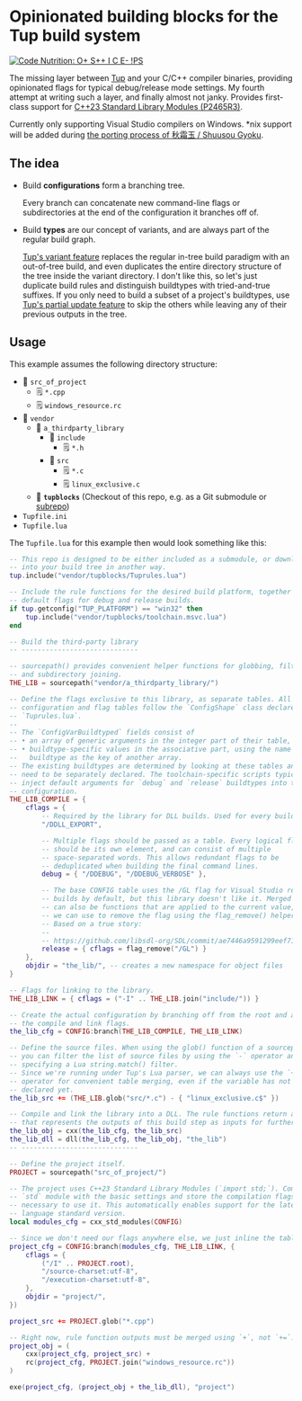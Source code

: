 # Opinionated building blocks for the Tup build system

[![Code Nutrition: O+ S++ I C E- !PS](http://code.grevit.net:8084/badge/O%2B_S%2B%2B_I_C_E-___!PS)](http://code.grevit.net:8084/facts/O%2B_S%2B%2B_I_C_E-___!PS)

The missing layer between [Tup](https://gittup.org/tup) and your C/C++ compiler binaries, providing opinionated flags for typical debug/release mode settings.
My fourth attempt at writing such a layer, and finally almost not janky.
Provides first-class support for [C++23 Standard Library Modules (P2465R3)](https://wg21.link/P2465R3).

Currently only supporting Visual Studio compilers on Windows.
*nix support will be added during [the porting process of 秋霜玉 / Shuusou Gyoku](https://github.com/nmlgc/ssg/issues/42).

## The idea

* Build **configurations** form a branching tree.

  Every branch can concatenate new command-line flags or subdirectories at the end of the configuration it branches off of.

* Build **types** are our concept of variants, and are always part of the regular build graph.

  [Tup's variant feature](https://gittup.org/tup/manual.html#lbAL) replaces the regular in-tree build paradigm with an out-of-tree build, and even duplicates the entire directory structure of the tree inside the variant directory.
  I don't like this, so let's just duplicate build rules and distinguish buildtypes with tried-and-true suffixes. If you only need to build a subset of a project's buildtypes, use [Tup's partial update feature](https://gittup.org/tup/manual.html#lbAD) to skip the others while leaving any of their previous outputs in the tree.

## Usage

This example assumes the following directory structure:

* 📂 `src_of_project`
  * 🗒️ `*.cpp`
  * 🗒️ `windows_resource.rc`
* 📂 `vendor`
  * 📂 `a_thirdparty_library`
    * 📂 `include`
      * 🗒️ `*.h`
    * 📂 `src`
      * 🗒️ `*.c`
      * 🗒️ `linux_exclusive.c`
  * 📁 **`tupblocks`** (Checkout of this repo, e.g. as a Git submodule or [subrepo](https://github.com/ingydotnet/git-subrepo))
* `Tupfile.ini`
* `Tupfile.lua`

The `Tupfile.lua` for this example then would look something like this:

```lua
-- This repo is designed to be either included as a submodule, or downloaded
-- into your build tree in another way.
tup.include("vendor/tupblocks/Tuprules.lua")

-- Include the rule functions for the desired build platform, together with
-- default flags for debug and release builds.
if tup.getconfig("TUP_PLATFORM") == "win32" then
	tup.include("vendor/tupblocks/toolchain.msvc.lua")
end

-- Build the third-party library
-- -----------------------------

-- sourcepath() provides convenient helper functions for globbing, filtering,
-- and subdirectory joining.
THE_LIB = sourcepath("vendor/a_thirdparty_library/")

-- Define the flags exclusive to this library, as separate tables. All of these
-- configuration and flag tables follow the `ConfigShape` class declared in
-- `Tuprules.lua`.
--
-- The `ConfigVarBuildtyped` fields consist of
-- • an array of generic arguments in the integer part of their table, and
-- • buildtype-specific values in the associative part, using the name of the
--   buildtype as the key of another array.
-- The existing buildtypes are determined by looking at these tables and don't
-- need to be separately declared. The toolchain-specific scripts typically
-- inject default arguments for `debug` and `release` buildtypes into the root
-- configuration.
THE_LIB_COMPILE = {
	cflags = {
		-- Required by the library for DLL builds. Used for every buildtype.
		"/DDLL_EXPORT",

		-- Multiple flags should be passed as a table. Every logical flag
		-- should be its own element, and can consist of multiple
		-- space-separated words. This allows redundant flags to be
		-- deduplicated when building the final command lines.
		debug = { "/DDEBUG", "/DDEBUG_VERBOSE" },

		-- The base CONFIG table uses the /GL flag for Visual Studio release
		-- builds by default, but this library doesn't like it. Merged settings
		-- can also be functions that are applied to the current value, which
		-- we can use to remove the flag using the flag_remove() helper.
		-- Based on a true story:
		--
		-- https://github.com/libsdl-org/SDL/commit/ae7446a9591299eef719f82403c
		release = { cflags = flag_remove("/GL") }
	},
	objdir = "the_lib/", -- creates a new namespace for object files
}

-- Flags for linking to the library.
THE_LIB_LINK = { cflags = ("-I" .. THE_LIB.join("include/")) }

-- Create the actual configuration by branching off from the root and adding
-- the compile and link flags.
the_lib_cfg = CONFIG:branch(THE_LIB_COMPILE, THE_LIB_LINK)

-- Define the source files. When using the glob() function of a sourcepath(),
-- you can filter the list of source files by using the `-` operator and
-- specifying a Lua string.match() filter.
-- Since we're running under Tup's Lua parser, we can always use the `+=`
-- operator for convenient table merging, even if the variable has not been
-- declared yet.
the_lib_src += (THE_LIB.glob("src/*.c") - { "linux_exclusive.c$" })

-- Compile and link the library into a DLL. The rule functions return a table
-- that represents the outputs of this build step as inputs for further steps.
the_lib_obj = cxx(the_lib_cfg, the_lib_src)
the_lib_dll = dll(the_lib_cfg, the_lib_obj, "the_lib")
-- -----------------------------

-- Define the project itself.
PROJECT = sourcepath("src_of_project/")

-- The project uses C++23 Standard Library Modules (`import std;`). Compile the
-- `std` module with the basic settings and store the compilation flags
-- necessary to use it. This automatically enables support for the latest C++
-- language standard version.
local modules_cfg = cxx_std_modules(CONFIG)

-- Since we don't need our flags anywhere else, we just inline the table.
project_cfg = CONFIG:branch(modules_cfg, THE_LIB_LINK, {
	cflags = {
		("/I" .. PROJECT.root),
		"/source-charset:utf-8",
		"/execution-charset:utf-8",
	},
	objdir = "project/",
})

project_src += PROJECT.glob("*.cpp")

-- Right now, rule function outputs must be merged using `+`, not `+=`.
project_obj = (
	cxx(project_cfg, project_src) +
	rc(project_cfg, PROJECT.join("windows_resource.rc"))
)

exe(project_cfg, (project_obj + the_lib_dll), "project")
```

